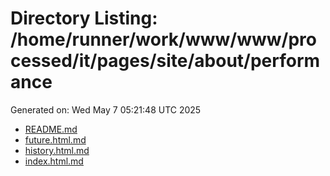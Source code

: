 # Directory Listing: /home/runner/work/www/www/processed/it/pages/site/about/performance
Generated on: Wed May  7 05:21:48 UTC 2025

- [README.md](README.md)
- [future.html.md](future.html.md)
- [history.html.md](history.html.md)
- [index.html.md](index.html.md)
